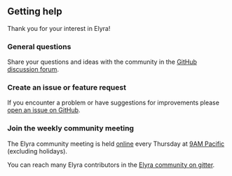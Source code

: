 <!--
{% comment %}
Copyright 2018-2021 Elyra Authors

Licensed under the Apache License, Version 2.0 (the "License");
you may not use this file except in compliance with the License.
You may obtain a copy of the License at

http://www.apache.org/licenses/LICENSE-2.0

Unless required by applicable law or agreed to in writing, software
distributed under the License is distributed on an "AS IS" BASIS,
WITHOUT WARRANTIES OR CONDITIONS OF ANY KIND, either express or implied.
See the License for the specific language governing permissions and
limitations under the License.
{% endcomment %}
-->
## Getting help

Thank you for your interest in Elyra!

### General questions

Share your questions and ideas with the community in the [GitHub discussion forum](https://github.com/elyra-ai/elyra/discussions). 

### Create an issue or feature request

If you encounter a problem or have suggestions for improvements please [open an issue on GitHub](https://github.com/elyra-ai/elyra/issues).

### Join the weekly community meeting

The Elyra community meeting is held [online](https://ibm.webex.com/meet/akchin) every Thursday at [9AM Pacific](https://www.thetimezoneconverter.com/?t=9%3A00%20am&tz=San%20Francisco&) (excluding holidays).

You can reach many Elyra contributors in the [Elyra community on gitter](https://gitter.im/elyra-ai/community).
